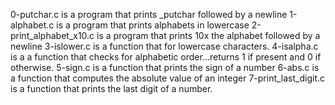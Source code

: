 0-putchar.c is a program that prints _putchar followed by a newline
1-alphabet.c is a program that prints alphabets in lowercase
2-print_alphabet_x10.c is a program that prints 10x the alphabet followed by a newline
3-islower.c is a function that for lowercase characters.
4-isalpha.c is a a function that checks for alphabetic order...returns 1 if present and 0 if otherwise.
5-sign.c is a function that prints the sign of a number
6-abs.c is a function that computes the absolute value of an integer
7-print_last_digit.c is a function that prints the last digit of a number.
